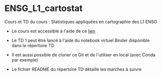# ENSG_L1_cartostat
Cours et TD du cours : Statistiques appliquées en cartographie des L1 ENSG

- Le cours est accessible à l'aide de ce <a href="https://rawcdn.githack.com/fbxyz/ENSG_L1_cartostat/8d3b5ea20c9f7def47956b6e398c52dc6b5e38d6/cours/L1_stat.slides.html" target="_blank">lien</a>

- Le TD 1 peut être lancé à l'aide du notebook virtuel Binder disponible dans le répertoire TD
- Il est aussi possible de cloner ce Git et de l'utiliser en local (avec Conda par exemple)
- Le fichier README du répertoire TD détaille les marches à suivre
